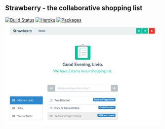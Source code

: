 
## Strawberry - the collaborative shopping list

[![Build Status](https://magnum.travis-ci.com/livioso/webeC.svg?token=kpWqqJtsH64npvSXGE75&branch=master&style=flat)](https://magnum.travis-ci.com/livioso/webeC) [![Heroku](https://heroku-badge.herokuapp.com/?app=strawberry-livioso&style=flat)](https://strawberry-livioso.herokuapp.com/) [![Packages](https://david-dm.org/livioso/webeC.svg)](https://github.com/livioso/webeC/blob/master/package.json)


![Screenshot](/documentation/figures/Screenshot.png?raw=true "Screenshot")
